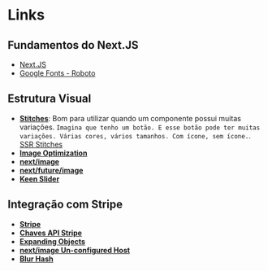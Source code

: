 # Links

## Fundamentos do Next.JS

- [Next.JS](https://nextjs.org/)
- [Google Fonts - Roboto](https://fonts.google.com/?query=roboto)

## Estrutura Visual

- **[Stitches](https://stitches.dev/)**: Bom para utilizar quando um componente possui muitas variações. `Imagina que tenho um botão. E esse botão pode ter muitas variações. Várias cores, vários tamanhos. Com ícone, sem ícone.`. [SSR Stitches](https://stitches.dev/docs/server-side-rendering)
- **[Image Optimization](https://nextjs.org/docs/basic-features/image-optimization)**
- **[next/image](https://nextjs.org/docs/api-reference/next/image)**
- **[next/future/image](https://nextjs.org/docs/api-reference/next/future/image)**
- **[Keen Slider](https://keen-slider.io/)**

## Integração com Stripe

- **[Stripe](https://dashboard.stripe.com/test/dashboard)**
- **[Chaves API Stripe](https://dashboard.stripe.com/test/apikeys)**
- **[Expanding Objects](https://stripe.com/docs/api/expanding_objects)**
- **[next/image Un-configured Host](https://nextjs.org/docs/messages/next-image-unconfigured-host)**
- **[Blur Hash](https://blurha.sh/)**
